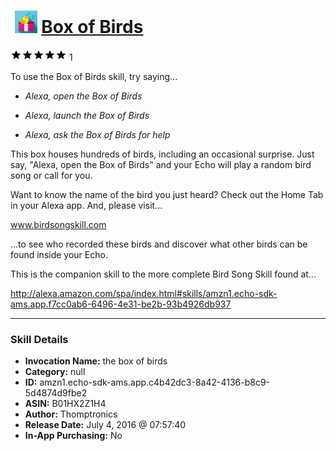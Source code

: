 # &nbsp;<img src="skill_icon" alt="Box of Birds icon" width="36"> [Box of Birds](http://alexa.amazon.com/#skills/amzn1.echo-sdk-ams.app.c4b42dc3-8a42-4136-b8c9-5d4874d9fbe2)
![5 stars](../../images/ic_star_black_18dp_1x.png)![5 stars](../../images/ic_star_black_18dp_1x.png)![5 stars](../../images/ic_star_black_18dp_1x.png)![5 stars](../../images/ic_star_black_18dp_1x.png)![5 stars](../../images/ic_star_black_18dp_1x.png) 1

To use the Box of Birds skill, try saying...

* *Alexa, open the Box of Birds*

* *Alexa, launch the Box of Birds*

* *Alexa, ask the Box of Birds for help*

This box houses hundreds of birds, including an occasional surprise.  Just say, "Alexa, open the Box of Birds" and your Echo will play a random bird song or call for you.  

Want to know the name of the bird you just heard?  Check out the Home Tab in your Alexa app.  And, please visit...

www.birdsongskill.com

...to see who recorded these birds and discover what other birds can be found inside your Echo.

This is the companion skill to the more complete Bird Song Skill found at...

http://alexa.amazon.com/spa/index.html#skills/amzn1.echo-sdk-ams.app.f7cc0ab6-6496-4e31-be2b-93b4926db937

***

### Skill Details

* **Invocation Name:** the box of birds
* **Category:** null
* **ID:** amzn1.echo-sdk-ams.app.c4b42dc3-8a42-4136-b8c9-5d4874d9fbe2
* **ASIN:** B01HX2Z1H4
* **Author:** Thomptronics
* **Release Date:** July 4, 2016 @ 07:57:40
* **In-App Purchasing:** No
